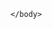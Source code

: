<html>
    <head>
        <title>comp3121</title>
        <script>
            var queryString = window.location.search.slice(1);
            if (queryString) {
                qString = queryString.split("q=")[1].split("&")[0];
                alert(qString);
            }
        </script>
    </head>
    <body>

        
    </body>
</html>